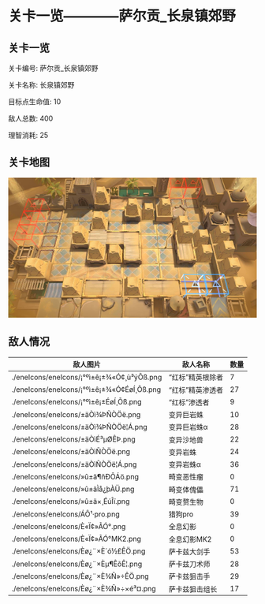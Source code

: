 # 关卡一览————萨尔贡_长泉镇郊野


## 关卡一览

关卡编号: 萨尔贡_长泉镇郊野

关卡名称: 长泉镇郊野

目标点生命值: 10

敌人总数: 400

理智消耗: 25


## 关卡地图
![萨尔贡_长泉镇郊野](./oprMap/萨尔贡_长泉镇郊野.png)

## 敌人情况

| 敌人图片 | 敌人名称 | 数量  |
|---------|-----|-----|
| ./eneIcons/eneIcons/¡°ºì±ê¡±¾«Ó¢¸ù³ýÕß.png| “红标”精英根除者  |   7  |
| ./eneIcons/eneIcons/¡°ºì±ê¡±¾«Ó¢ÉøÍ¸Õß.png| “红标”精英渗透者  |   27  |
| ./eneIcons/eneIcons/¡°ºì±ê¡±ÉøÍ¸Õß.png| “红标”渗透者  |   9  |
| ./eneIcons/eneIcons/±äÒì¾ÞÑÒÖë.png| 变异巨岩蛛  |   10  |
| ./eneIcons/eneIcons/±äÒì¾ÞÑÒÖë¦Á.png| 变异巨岩蛛α  |   28  |
| ./eneIcons/eneIcons/±äÒìÉ³µØÊÞ.png| 变异沙地兽  |   22  |
| ./eneIcons/eneIcons/±äÒìÑÒÖë.png| 变异岩蛛  |   24  |
| ./eneIcons/eneIcons/±äÒìÑÒÖë¦Á.png| 变异岩蛛α  |   36  |
| ./eneIcons/eneIcons/»û±ä¶ñÐÔÁö.png| 畸变恶性瘤  |   0  |
| ./eneIcons/eneIcons/»û±äÌå¿þÀÜ.png| 畸变体傀儡  |   71  |
| ./eneIcons/eneIcons/»û±ä×¸ÉúÎï.png| 畸变赘生物  |   0  |
| ./eneIcons/eneIcons/ÁÔ¹·pro.png| 猎狗pro  |   39  |
| ./eneIcons/eneIcons/È«Ï¢»ÃÓ°.png| 全息幻影  |   0  |
| ./eneIcons/eneIcons/È«Ï¢»ÃÓ°MK2.png| 全息幻影MK2  |   0  |
| ./eneIcons/eneIcons/Èø¿¨×È´ó½£ÊÖ.png| 萨卡兹大剑手  |   53  |
| ./eneIcons/eneIcons/Èø¿¨×Èµ¶ÊõÊ¦.png| 萨卡兹刀术师  |   28  |
| ./eneIcons/eneIcons/Èø¿¨×È¾Ñ»÷ÊÖ.png| 萨卡兹狙击手  |   29  |
| ./eneIcons/eneIcons/Èø¿¨×È¾Ñ»÷×é³¤.png| 萨卡兹狙击组长  |   17  |
